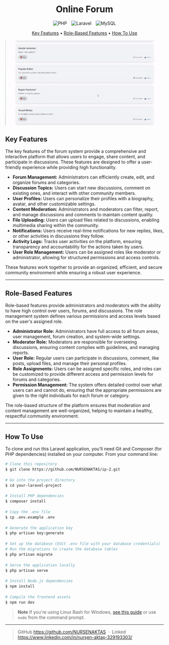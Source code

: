 
<h1 align="center">
  Online Forum
  <br>
</h1>
<div align="center">
  <span style="display: inline-block; margin-right: 10px;">
    <img src="https://img.shields.io/badge/PHP-777BB4?style=for-the-badge&logo=php&logoColor=white" alt="PHP">
  </span>
  <span style="display: inline-block; margin-right: 10px;">
    <img src="https://img.shields.io/badge/Laravel-FF2D20?style=for-the-badge&logo=laravel&logoColor=white" alt="Laravel">
  </span>
  <span style="display: inline-block;">
    <img src="https://img.shields.io/badge/MySQL-4479A1?style=for-the-badge&logo=mysql&logoColor=white" alt="MySQL">
  </span>
</div>


<p align="center">
  <a href="#key-features">Key Features</a> •
  <a href="#role-based-features">Role-Based Features</a> •
  <a href="#how-to-use">How To Use</a> 
</p>

<div align="center">
  <img src="https://github.com/NURSENAKTAS/ip-2/blob/main/public/assets/img/animate.gif" alt="site_animate">
</div>



<h2 id="key-features">Key Features</h2>

The key features of the forum system provide a comprehensive and interactive platform that allows users to engage, share content, and participate in discussions. These features are designed to offer a user-friendly experience while providing high functionality.

- **Forum Management:** Administrators can efficiently create, edit, and organize forums and categories.
- **Discussion Topics:** Users can start new discussions, comment on existing ones, and interact with other community members.
- **User Profiles:** Users can personalize their profiles with a biography, avatar, and other customizable settings.
- **Content Moderation:** Administrators and moderators can filter, report, and manage discussions and comments to maintain content quality.
- **File Uploading:** Users can upload files related to discussions, enabling multimedia sharing within the community.
- **Notifications:** Users receive real-time notifications for new replies, likes, or other activities in discussions they follow.
- **Activity Logs:** Tracks user activities on the platform, ensuring transparency and accountability for the actions taken by users.
- **User Role Management:** Users can be assigned roles like moderator or administrator, allowing for structured permissions and access controls.

These features work together to provide an organized, efficient, and secure community environment while ensuring a robust user experience.

---


<h2 id="role-based-features">Role-Based Features</h2>

Role-based features provide administrators and moderators with the ability to have high control over users, forums, and discussions. The role management system defines various permissions and access levels based on the user's assigned role.

- **Administrator Role:** Administrators have full access to all forum areas, user management, forum creation, and system-wide settings.
- **Moderator Role:** Moderators are responsible for overseeing discussions, ensuring content complies with guidelines, and managing reports.
- **User Role:** Regular users can participate in discussions, comment, like posts, upload files, and manage their personal profiles.
- **Role Assignments:** Users can be assigned specific roles, and roles can be customized to provide different access and permission levels for forums and categories.
- **Permission Management:** The system offers detailed control over what users can and cannot do, ensuring that the appropriate permissions are given to the right individuals for each forum or category.

The role-based structure of the platform ensures that moderation and content management are well-organized, helping to maintain a healthy, respectful community environment.

---

<h2 id="how-to-use">How To Use</h2>

To clone and run this Laravel application, you'll need Git and Composer (for PHP dependencies) installed on your computer. From your command line:

```bash
# Clone this repository
$ git clone https://github.com/NURSENAKTAS/ip-2.git

# Go into the project directory
$ cd your-laravel-project

# Install PHP dependencies
$ composer install

# Copy the .env file
$ cp .env.example .env

# Generate the application key
$ php artisan key:generate

# Set up the database (Edit .env file with your database credentials)
# Run the migrations to create the database tables
$ php artisan migrate

# Serve the application locally
$ php artisan serve

# Install Node.js dependencies
$ npm install

# Compile the frontend assets
$ npm run dev
```

> **Note**
> If you're using Linux Bash for Windows, [see this guide](https://www.howtogeek.com/261575/how-to-run-graphical-linux-desktop-applications-from-windows-10s-bash-shell/) or use `node` from the command prompt.


---


> GitHub https://github.com/NURSENAKTAS &nbsp;&middot;&nbsp;
> Linked https://www.linkedin.com/in/nurşen-aktaş-329193303/

